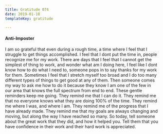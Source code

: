 ```yaml
---
title: Gratitude 074
date: 2019-01-18
templateKey: gratitude

---
```


#### Anti-Imposter

I am so grateful that even during a rough time, a time where I feel that I struggle to get things accomplished.  I feel that I dont put the time in, people recognize me for my work.  There are days that I feel that I cannot get the simplest of thing to work, and wonder what am I doing here, I feel like I dont know how to do what I need to, someone pops in to say thanks for my work for them.  Sometimes I feel that I stretch myself too broad and I do too many different types of things to get good at any of them.  Then someone comes my way to ask me how to do it because they know I am one of the few in our area that knows the full spectrum from end to end.  These gentle reminders keep me going.  They remind me that I can do it.  They remind me that no everyone knows what they are doing 100% of the time.  They remind me where I was, and where I am.  They remind me of the progress that I have already made.  They remind me that my goals are always changing and moving, but along the way I have reached so many.  So today, tell someone about the great work that they did, and how it helped you.  Tell them that you have confidence in their work and their hard work is appreciated.
